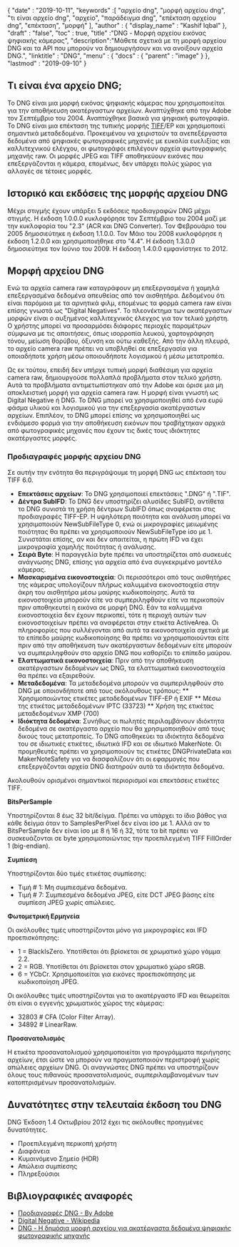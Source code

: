 {
  "date" : "2019-10-11",
  "keywords" :[ "αρχείο dng", "μορφή αρχείου dng", "τι είναι αρχείο dng", "αρχείο", "παράδειγμα dng", "επέκταση αρχείου dng", "επέκταση", "μορφή" ],
  "author" : {
    "display_name" : "Kashif Iqbal"
},
  "draft" : "false",
  "toc" : true,
  "title" :"DNG - Μορφή αρχείου εικόνας ψηφιακής κάμερας",
  "description":"Μάθετε σχετικά με τη μορφή αρχείου DNG και τα API που μπορούν να δημιουργήσουν και να ανοίξουν αρχεία DNG.",
  "linktitle" : "DNG",
  "menu" : {
    "docs" : {
      "parent" : "image"
}
},
  "lastmod" : "2019-09-10"
}

## Τι είναι ένα αρχείο DNG;

Το DNG είναι μια μορφή εικόνας ψηφιακής κάμερας που χρησιμοποιείται για την αποθήκευση ακατέργαστων αρχείων. Αναπτύχθηκε από την Adobe τον Σεπτέμβριο του 2004. Αναπτύχθηκε βασικά για ψηφιακή φωτογραφία. Το DNG είναι μια επέκταση της τυπικής μορφής [TIFF](/el/image/tiff/)/EP και χρησιμοποιεί σημαντικά μεταδεδομένα. Προκειμένου να χειριστούν τα ανεπεξέργαστα δεδομένα από ψηφιακές φωτογραφικές μηχανές με ευκολία ευελιξίας και καλλιτεχνικού ελέγχου, οι φωτογράφοι επιλέγουν αρχεία φωτογραφικής μηχανής raw. Οι μορφές JPEG και TIFF αποθηκεύουν εικόνες που επεξεργάζονται η κάμερα, επομένως, δεν υπάρχει πολύς χώρος για αλλαγές σε τέτοιες μορφές.

## Ιστορικό και εκδόσεις της μορφής αρχείου DNG

Μέχρι στιγμής έχουν υπάρξει 5 εκδόσεις προδιαγραφών DNG μέχρι στιγμής. Η έκδοση 1.0.0.0 κυκλοφόρησε τον Σεπτέμβριο του 2004 μαζί με την κυκλοφορία του "2.3" (ACR και DNG Converter). Τον Φεβρουάριο του 2005 δημοσιεύτηκε η έκδοση 1.1.0.0. Τον Μάιο του 2008 κυκλοφόρησε η έκδοση 1.2.0.0 και χρησιμοποιήθηκε στο "4.4". Η έκδοση 1.3.0.0 δημοσιεύτηκε τον Ιούνιο του 2009. Η έκδοση 1.4.0.0 εμφανίστηκε το 2012.

## Μορφή αρχείου DNG

Ενώ τα αρχεία camera raw καταγράφουν μη επεξεργασμένα ή χαμηλά επεξεργασμένα δεδομένα απευθείας από τον αισθητήρα. Δεδομένου ότι είναι παρόμοια με τα αρνητικά φιλμ, επομένως τα φορμά camera raw είναι επίσης γνωστά ως "Digital Negatives". Το πλεονέκτημα των ακατέργαστων μορφών είναι ο αυξημένος καλλιτεχνικός έλεγχος για τον τελικό χρήστη. Ο χρήστης μπορεί να προσαρμόσει διάφορες περιοχές παραμέτρων σύμφωνα με τις απαιτήσεις, όπως ισορροπία λευκού, χαρτογράφηση τόνου, μείωση θορύβου, όξυνση και ούτω καθεξής. Από την άλλη πλευρά, το αρχείο camera raw πρέπει να υποβληθεί σε επεξεργασία για οποιαδήποτε χρήση μέσω οποιουδήποτε λογισμικού ή μέσω μετατροπέα.

Ως εκ τούτου, επειδή δεν υπήρχε τυπική μορφή διαθέσιμη για αρχεία camera raw, δημιουργούσε πολλαπλά προβλήματα στον τελικό χρήστη. Αυτά τα προβλήματα αντιμετωπίστηκαν από την Adobe και όρισε μια μη αποκλειστική μορφή για αρχεία camera raw. Η μορφή είναι γνωστή ως Digital Negative ή DNG. Το DNG μπορεί να χρησιμοποιηθεί από ένα ευρύ φάσμα υλικού και λογισμικού για την επεξεργασία ακατέργαστων αρχείων. Επιπλέον, το DNG μπορεί επίσης να χρησιμοποιηθεί ως ενδιάμεσο φορμά για την αποθήκευση εικόνων που τραβήχτηκαν αρχικά από φωτογραφικές μηχανές που έχουν τις δικές τους ιδιόκτητες ακατέργαστες μορφές.

### Προδιαγραφές μορφής αρχείου DNG

Σε αυτήν την ενότητα θα περιγράψουμε τη μορφή DNG ως επέκταση του TIFF 6.0.

* **Επεκτάσεις αρχείων**: Το DNG χρησιμοποιεί επεκτάσεις ".DNG" ή ".TIF".
* **Δέντρα SubIFD**: Το DNG δεν υποστηρίζει αλυσίδες SubIFD, αντίθετα το DNG συνιστά τη χρήση δέντρων SubIFD όπως αναφέρεται στις προδιαγραφές TIFF-EP. Η υψηλότερη ποιότητα και ανάλυση μπορεί να χρησιμοποιούν NewSubFileType 0, ενώ οι μικρογραφίες μειωμένης ποιότητας θα πρέπει να χρησιμοποιούν NewSubFileType ίσο με 1. Συνιστάται επίσης, αν και δεν απαιτείται, η πρώτη IFD να έχει μικρογραφία χαμηλής ποιότητας ή ανάλυσης.
* **Σειρά Byte**: Η παραγγελία byte πρέπει να υποστηρίζεται από συσκευές ανάγνωσης DNG, επίσης για αρχεία από ένα συγκεκριμένο μοντέλο κάμερας.
* **Μασκαρισμένα εικονοστοιχεία**: Οι περισσότεροι από τους αισθητήρες της κάμερας υπολογίζουν πλήρως καλυμμένα εικονοστοιχεία στην άκρη του αισθητήρα μέσω μαύρης κωδικοποίησης. Αυτά τα εικονοστοιχεία μπορούν είτε να συμπεριληφθούν είτε να περικοπούν πριν αποθηκευτεί η εικόνα σε μορφή DNG. Εάν τα καλυμμένα εικονοστοιχεία δεν έχουν περικοπεί, τότε η περιοχή αυτών των εικονοστοιχείων πρέπει να αναφέρεται στην ετικέτα ActiveArea. Οι πληροφορίες που συλλέγονται από αυτά τα εικονοστοιχεία σχετικά με το επίπεδο μαύρης κωδικοποίησης θα πρέπει να χρησιμοποιούνται είτε πριν από την αποθήκευση των ακατέργαστων δεδομένων είτε μπορούν να συμπεριληφθούν στο αρχείο DNG που καθορίζει το επίπεδο μαύρου.
* **Ελαττωματικά εικονοστοιχεία**: Πριν από την αποθήκευση ακατέργαστων δεδομένων ως DNG, τα ελαττωματικά εικονοστοιχεία θα πρέπει να εξαιρεθούν.
* **Μεταδεδομένα**: Τα μεταδεδομένα μπορούν να συμπεριληφθούν στο DNG με οποιονδήποτε από τους ακόλουθους τρόπους:
** Χρησιμοποιώντας ετικέτες μεταδεδομένων TIFF-EP ή EXIF
** Μέσω της ετικέτας μεταδεδομένων IPTC (33723)
** Χρήση της ετικέτας μεταδεδομένων XMP (700)
* **Ιδιόκτητα δεδομένα**: Συνήθως οι πωλητές περιλαμβάνουν ιδιόκτητα δεδομένα σε ακατέργαστο αρχείο που θα χρησιμοποιηθούν από τους δικούς τους μετατροπείς. Το DNG αποθηκεύει τα ιδιόκτητα δεδομένα του σε ιδιωτικές ετικέτες, ιδιωτικά IFD και σε ιδιωτικό MakerNote. Οι προμηθευτές πρέπει να χρησιμοποιούν τις ετικέτες DNGPrivateData και MakerNoteSafety για να διασφαλίζουν ότι οι εφαρμογές που επεξεργάζονται αρχεία DNG διατηρούν αυτά τα ιδιόκτητα δεδομένα.

Ακολουθούν ορισμένοι σημαντικοί περιορισμοί και επεκτάσεις ετικέτες TIFF.

**BitsPerSample**

Υποστηρίζονται 8 έως 32 bit/δείγμα. Πρέπει να υπάρχει το ίδιο βάθος για κάθε δείγμα όταν το SamplesPerPixel δεν είναι ίσο με 1. Αλλά αν το BitsPerSample δεν είναι ίσο με 8 ή 16 ή 32, τότε τα bit πρέπει να συσκευάζονται σε byte χρησιμοποιώντας την προεπιλεγμένη TIFF FillOrder 1 (big-endian).

**Συμπίεση**

Υποστηρίζονται δύο τιμές ετικέτας συμπίεσης:

* Τιμή # 1: Μη συμπιεσμένα δεδομένα.
* Τιμή # 7: Συμπιεσμένα δεδομένα JPEG, είτε DCT JPEG βάσης είτε συμπίεση JPEG χωρίς απώλειες.

**Φωτομετρική Ερμηνεία**

Οι ακόλουθες τιμές υποστηρίζονται μόνο για μικρογραφίες και IFD προεπισκόπησης:

* 1 = BlackIsZero. Υποτίθεται ότι βρίσκεται σε χρωματικό χώρο γάμμα 2.2.
* 2 = RGB. Υποτίθεται ότι βρίσκεται στον χρωματικό χώρο sRGB.
* 6 = YCbCr. Χρησιμοποιείται για εικόνες προεπισκόπησης με κωδικοποίηση JPEG.

Οι ακόλουθες τιμές υποστηρίζονται για το ακατέργαστο IFD και θεωρείται ότι είναι ο εγγενής χρωματικός χώρος της κάμερας:

* 32803 # CFA (Color Filter Array).
* 34892 # LinearRaw.

**Προσανατολισμός**

Η ετικέτα προσανατολισμού χρησιμοποιείται για προγράμματα περιήγησης αρχείων, έτσι ώστε να μπορούν να πραγματοποιούν περιστροφή χωρίς απώλειες αρχείων DNG. Οι αναγνώστες DNG πρέπει να υποστηρίζουν όλους τους πιθανούς προσανατολισμούς, συμπεριλαμβανομένων των κατοπτρισμένων προσανατολισμών.

## Δυνατότητες στην τελευταία έκδοση του DNG

DNG Έκδοση 1.4 Οκτωβρίου 2012 έχει τις ακόλουθες προηγμένες δυνατότητες.

* Προεπιλεγμένη περικοπή χρήστη
* Διαφάνεια
* Κυμαινόμενο Σημείο (HDR)
* Απώλεια συμπίεσης
* Πληρεξούσιοι

## Βιβλιογραφικές αναφορές ##

* [Προδιαγραφές DNG - By Adobe](https://web.archive.org/web/20170829200857/http://wwwimages.adobe.com/content/dam/Adobe/en/products/photoshop/pdfs/dng_spec_1.4.0.0.pdf)
* [Digital Negative - Wikipedia](https://en.wikipedia.org/wiki/Digital_Negative)
* [DNG - Η δημόσια μορφή αρχείου για ακατέργαστα δεδομένα ψηφιακής φωτογραφικής μηχανής](https://helpx.adobe.com/photoshop/digital-negative.html)

